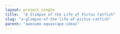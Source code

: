 ```yaml
---
layout: project_single
title:  "A Glimpse of the Life of Pictus Catfish"
slug: "a-glimpse-of-the-life-of-pictus-catfish"
parent: "awesome-aquascape-ideas"
---
```

 